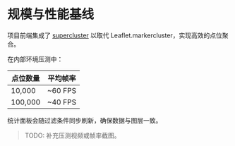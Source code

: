 # 规模与性能基线

项目前端集成了 [supercluster](https://github.com/mapbox/supercluster) 以取代 Leaflet.markercluster，实现高效的点位聚合。

在内部环境压测中：

| 点位数量 | 平均帧率 |
|---------|---------|
| 10,000  | ~60 FPS |
| 100,000 | ~40 FPS |

统计面板会随过滤条件同步刷新，确保数据与图层一致。

> TODO: 补充压测视频或帧率截图。
